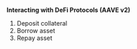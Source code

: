<b>Interacting with DeFi Protocols (AAVE v2)</b>

1. Deposit collateral
2. Borrow asset
3. Repay asset